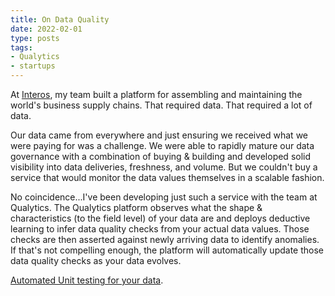 ```yaml
---
title: On Data Quality
date: 2022-02-01
type: posts
tags:
- Qualytics
- startups
---
```

At [Interos](https://www.interos.ai/), my team built a platform for assembling and maintaining the world's business supply chains. That required data. That required a lot of data.

Our data came from everywhere and just ensuring we received what we were paying for was a challenge. We were able to rapidly mature our data governance with a combination of buying & building and developed solid visibility into data deliveries, freshness, and volume.  But we couldn't buy a service that would monitor the data values themselves in a scalable fashion.

No coincidence...I've been developing just such a service with the team at Qualytics. The Qualytics platform observes what the shape & characteristics (to the field level) of your data are and deploys deductive learning to infer data quality checks from your actual data values. Those checks are then asserted against newly arriving data to identify anomalies. If that's not compelling enough, the platform will automatically update those data quality checks as your data evolves.

[Automated Unit testing for your data](https://qualytics.co).